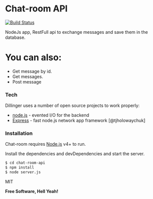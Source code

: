 # Chat-room API

[![Build Status](https://travis-ci.org/joemccann/dillinger.svg?branch=master)](https://travis-ci.org/joemccann/dillinger)

NodeJs app, RestFull api to exchange messages and save them in the database.
# You can also:
  - Get message by id.
  - Get messages.
  - Post message

### Tech

Dillinger uses a number of open source projects to work properly:

* [node.js] - evented I/O for the backend
* [Express] - fast node.js network app framework [@tjholowaychuk]

### Installation

Chat-room requires [Node.js](https://nodejs.org/) v4+ to run.

Install the dependencies and devDependencies and start the server.

```sh
$ cd chat-room-api
$ npm install
$ node server.js
```

MIT

**Free Software, Hell Yeah!**

[//]: # (These are reference links used in the body of this note and get stripped out when the markdown processor does its job. There is no need to format nicely because it shouldn't be seen. Thanks SO - http://stackoverflow.com/questions/4823468/store-comments-in-markdown-syntax)


   [git-repo-url]: <https://github.com/joemccann/dillinger.git>
   [node.js]: <http://nodejs.org>
   [express]: <http://expressjs.com>
